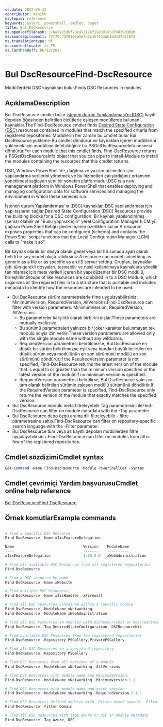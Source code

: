 ```yaml
---
ms.date: 2017-06-12
contributor: manikb
ms.topic: reference
keywords: Galeri, powershell, cmdlet, psget
title: Bul DscResource
ms.openlocfilehash: 37ba7925d6f73c453126f25e0818b3f8839d3b3b
ms.sourcegitcommit: 75f70c7df01eea5e7a2c16f9a3ab1dd437a1f8fd
ms.translationtype: MT
ms.contentlocale: tr-TR
ms.lasthandoff: 06/12/2017
---
```

# <a name="find-dscresource"></a><span data-ttu-id="0eeb0-103">Bul DscResource</span><span class="sxs-lookup"><span data-stu-id="0eeb0-103">Find-DscResource</span></span>

<span data-ttu-id="0eeb0-104">Modüllerdeki DSC kaynakları bulur.</span><span class="sxs-lookup"><span data-stu-id="0eeb0-104">Finds DSC Resources in modules.</span></span>

## <a name="description"></a><span data-ttu-id="0eeb0-105">Açıklama</span><span class="sxs-lookup"><span data-stu-id="0eeb0-105">Description</span></span>

<span data-ttu-id="0eeb0-106">Bul DscResource cmdlet bulur [istenen durum Yapılandırması'nı (DSC)](https://msdn.microsoft.com/en-us/PowerShell/dsc/overview) kayıtlı depoları öğesinden belirtilen ölçütlerle eşleşen modüllerde bulunan kaynaklar.</span><span class="sxs-lookup"><span data-stu-id="0eeb0-106">The Find-DscResource cmdlet finds [Desired State Configuration (DSC)](https://msdn.microsoft.com/en-us/PowerShell/dsc/overview) resources contained in modules that match the specified criteria from registered repositories.</span></span>
<span data-ttu-id="0eeb0-107">Modüllerin her zaman bu cmdlet bulur Bul DscResource yükleme-Bu cmdlet döndürür ve kaynakları içeren modüllerini yüklemek için modülüne iletebildiğiniz bir PSGetDscResourceInfo nesnesi döndürür.</span><span class="sxs-lookup"><span data-stu-id="0eeb0-107">For each module that this cmdlet finds, Find-DscResource returns a PSGetDscResourceInfo object that you can pipe to Install-Module to install the modules containing the resources that this cmdlet returns.</span></span>

<span data-ttu-id="0eeb0-108">DSC, Windows PowerShell'de, dağıtma ve yazılım hizmetleri için yapılandırma verilerini yönetmek ve bu hizmetleri çalıştırdığınız ortamının yönetilmesi sağlayan yeni bir yönetim platformudur.</span><span class="sxs-lookup"><span data-stu-id="0eeb0-108">DSC is a new management platform in Windows PowerShell that enables deploying and managing configuration data for software services and managing the environment in which these services run.</span></span>

<span data-ttu-id="0eeb0-109">İstenen durum Yapılandırması'nı (DSC) kaynaklar, DSC yapılandırması için yapı taşlarını sağlar.</span><span class="sxs-lookup"><span data-stu-id="0eeb0-109">Desired State Configuration (DSC) Resources provide the building blocks for a DSC configuration.</span></span> <span data-ttu-id="0eeb0-110">Bir kaynak yapılandırılmış (şema) olabilir ve "Bunu yapmak için" yerel Configuration Manager (LCM'yi) çağıran PowerShell Betiği işlevleri içeren özellikleri sunar.</span><span class="sxs-lookup"><span data-stu-id="0eeb0-110">A resource exposes properties that can be configured (schema) and contains the PowerShell script functions that the Local Configuration Manager (LCM) calls to "make it so".</span></span>

<span data-ttu-id="0eeb0-111">Bir kaynak olarak bir dosya olarak genel veya bir IIS sunucu ayarı olarak belirli bir şey model oluşturabilirsiniz.</span><span class="sxs-lookup"><span data-stu-id="0eeb0-111">A resource can model something as generic as a file or as specific as an IIS server setting.</span></span> <span data-ttu-id="0eeb0-112">Grupları, kaynaklar gibi tüm gerekli dosyaları, taşınabilir ve nasıl kullanılmaya kaynaklara yönelik tanımlamak için meta verileri içeren bir yapı düzenler bir DSC modülü, birleştirilir.</span><span class="sxs-lookup"><span data-stu-id="0eeb0-112">Groups of like resources are combined in to a DSC Module, which organizes all the required files in to a structure that is portable and includes metadata to identify how the resources are intended to be used.</span></span>

- <span data-ttu-id="0eeb0-113">Bul DscResource sürüm parametrelerle filtre uygulayabilirsiniz: MinimumVersion, RequiredVersion, AllVersions.</span><span class="sxs-lookup"><span data-stu-id="0eeb0-113">Find-DscResource can filter with version parameters: MinimumVersion, RequiredVersion, AllVersions.</span></span>
  - <span data-ttu-id="0eeb0-114">Bu parametreler karşılıklı olarak birbirini dışlar.</span><span class="sxs-lookup"><span data-stu-id="0eeb0-114">These parameters are mutually exclusive.</span></span>
  - <span data-ttu-id="0eeb0-115">Bu sürümü parametreleri yalnızca bir joker karakter bulunmayan tek modülü adıyla izin verilir.</span><span class="sxs-lookup"><span data-stu-id="0eeb0-115">These version parameters are allowed only with the single module name without any wildcards.</span></span>
  - <span data-ttu-id="0eeb0-116">RequiredVersion parametresi belirtilmezse, Bul DscResource en düşük bir sürüm belirtilmezse eşit veya bundan büyük belirtilen en düşük sürüm veya modülünün en son sürümünü modülü en son sürümünü döndürür.</span><span class="sxs-lookup"><span data-stu-id="0eeb0-116">If the RequiredVersion parameter is not specified, Find-DscResource returns the latest version of the module that is equal to or greater than the minimum version specified or the latest version of the module if no minimum version is specified.</span></span>
  - <span data-ttu-id="0eeb0-117">RequiredVersion parametresi belirtilirse, Bul DscResource yalnızca tam olarak belirtilen sürümle eşleşen modülü sürümünü döndürür.</span><span class="sxs-lookup"><span data-stu-id="0eeb0-117">If the RequiredVersion parameter is specified, Find-DscResource only returns the version of the module that exactly matches the specified version.</span></span>
- <span data-ttu-id="0eeb0-118">Bul DscResource modülü meta filtreleyebilir Tag parametresini ile</span><span class="sxs-lookup"><span data-stu-id="0eeb0-118">Find-DscResource can filter on module metadata with the -Tag parameter</span></span>
- <span data-ttu-id="0eeb0-119">Bul DscResource depo özgü arama dili filtreleyebilir - filtre parametresine sahip.</span><span class="sxs-lookup"><span data-stu-id="0eeb0-119">Find-DscResource can filter on repository-specific search language with the -Filter parameter.</span></span>
- <span data-ttu-id="0eeb0-120">Bul DscResource tüm veya az kayıtlı depoları modüllerden filtre uygulayabilirsiniz.</span><span class="sxs-lookup"><span data-stu-id="0eeb0-120">Find-DscResource can filter on modules from all or few of the registered repositories.</span></span>

## <a name="cmdlet-syntax"></a><span data-ttu-id="0eeb0-121">Cmdlet sözdizimi</span><span class="sxs-lookup"><span data-stu-id="0eeb0-121">Cmdlet syntax</span></span>
```powershell
Get-Command -Name Find-DscResource -Module PowerShellGet -Syntax
```

## <a name="cmdlet-online-help-reference"></a><span data-ttu-id="0eeb0-122">Cmdlet çevrimiçi Yardım başvurusu</span><span class="sxs-lookup"><span data-stu-id="0eeb0-122">Cmdlet online help reference</span></span>

[<span data-ttu-id="0eeb0-123">Bul DscResource</span><span class="sxs-lookup"><span data-stu-id="0eeb0-123">Find-DscResource</span></span>](http://go.microsoft.com/fwlink/?LinkId=517196)

## <a name="example-commands"></a><span data-ttu-id="0eeb0-124">Örnek komutlar</span><span class="sxs-lookup"><span data-stu-id="0eeb0-124">Example commands</span></span>
```powershell

# Find a specific DSC Resource
Find-DscResource -Name xIisFeatureDelegation

Name                                Version    ModuleName                          Repository
----                                -------    ----------                          ----------
xIisFeatureDelegation               1.10.0.0   xWebAdministration                  PSGallery

# Find all available DSC Resources from all registered repositories
Find-DscResource

# Find a DSC resource by name
Find-DscResource -Name xWebsite

# Find multiple DSC Resources
Find-DscResource -Name xIisHandler, xFirewall

# Find all DSC resources contained within a specific module
Find-DscResource -ModuleName xNetworking
Find-DscResource -ModuleName xWebAdministration

# Find all DSC resources in modules with DSCResourceKit or DesiredStateConfiguration
Find-DscResource -Tag DesiredStateConfiguration, DSCResourceKit

# Find available DSC Resources from few registered repositories
Find-DscResource -Repository PSGallery,PrivatePSGallery

# Find all DSC Resources in a specified repository
Find-DscResource -Repository PSGallery

# Find DSC Resources from all versions of a module
Find-DscResource -ModuleName xNetworking -AllVersions

# Find DSC Resources with module name and MinimumVersion.
Find-DscResource -ModuleName xNetworking -MinimumVersion 1.1

# Find DSC Resources with module name and exact version
Find-DscResource -ModuleName xNetworking -RequiredVersion 2.1.1

# Find DSC Resources defined modules with -Filter based search. -Filter searches in description and module names
Find-DscResource -Filter Domain

# Find all DSC Resources with tags Azure or DSC in module metadata
Find-DscResource -Tag Azure, DSC

```


